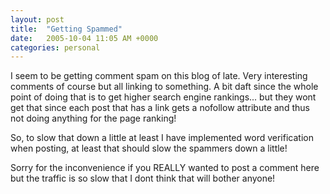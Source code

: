 ```yaml
---
layout: post
title:  "Getting Spammed"
date:   2005-10-04 11:05 AM +0000
categories: personal
---
```

I seem to be getting comment spam on this blog of late. Very interesting comments of course but all linking to something. A bit daft since the whole point of doing that is to get higher search engine rankings... but they wont get that since each post that has a link gets a nofollow attribute and thus not doing anything for the page ranking!

So, to slow that down a little at least I have implemented word verification when posting, at least that should slow the spammers down a little!

Sorry for the inconvenience if you REALLY wanted to post  a comment here but the traffic is so slow that I dont think that will bother anyone!
